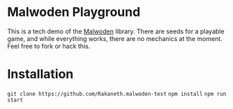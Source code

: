 # Malwoden Playground #

This is a tech demo of the [Malwoden](https://malwoden.com) library. There are seeds for a playable game, and while everything works, there are no mechanics at the moment. Feel free to fork or hack this.

# Installation #

`git clone https://github.com/Rakaneth.malwoden-test`
`npm install`
`npm run start`